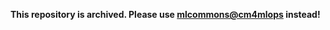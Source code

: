 **This repository is archived. Please use [mlcommons@cm4mlops](https://github.com/mlcommons/cm4mlops/tree/dev) instead!**
